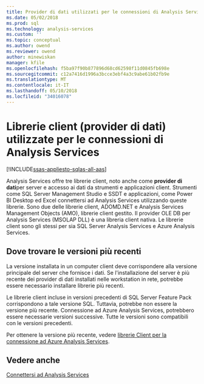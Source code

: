 ```yaml
---
title: Provider di dati utilizzati per le connessioni di Analysis Services | Documenti Microsoft
ms.date: 05/02/2018
ms.prod: sql
ms.technology: analysis-services
ms.custom: ''
ms.topic: conceptual
ms.author: owend
ms.reviewer: owend
author: minewiskan
manager: kfile
ms.openlocfilehash: f5ba97f90b877896d68cd62598f11d0845fb698e
ms.sourcegitcommit: c12a7416d1996a3bcce3ebf4a3c9abe61b02fb9e
ms.translationtype: MT
ms.contentlocale: it-IT
ms.lasthandoff: 05/10/2018
ms.locfileid: "34016078"
---
```

# <a name="client-libraries-data-providers-used-for-analysis-services-connections"></a>Librerie client (provider di dati) utilizzate per le connessioni di Analysis Services
[!INCLUDE[ssas-appliesto-sqlas-all-aas](../../includes/ssas-appliesto-sqlas-all-aas.md)]

Analysis Services offre tre librerie client, noto anche come **provider di dati**per server e accesso ai dati da strumenti e applicazioni client. Strumenti come SQL Server Management Studio e SSDT e applicazioni, come Power BI Desktop ed Excel connettersi ad Analysis Services utilizzando queste librerie. Sono due delle librerie client, ADOMD.NET e Analysis Services Management Objects (AMO), librerie client gestito. Il provider OLE DB per Analysis Services (MSOLAP DLL) è una libreria client nativa. Le librerie client sono gli stessi per sia SQL Server Analysis Services e Azure Analysis Services.
  
##  <a name="bkmk_downloadsite"></a> Dove trovare le versioni più recenti  
 La versione installata in un computer client deve corrispondere alla versione principale del server che fornisce i dati. Se l'installazione del server è più recente dei provider di dati installati nelle workstation in rete, potrebbe essere necessario installare librerie più recenti.  

Le librerie client incluse in versioni precedenti di SQL Server Feature Pack corrispondono a tale versione SQL. Tuttavia, potrebbe non essere la versione più recente. Connessione ad Azure Analysis Services, potrebbero essere necessarie versioni successive. Tutte le versioni sono compatibili con le versioni precedenti.

Per ottenere la versione più recente, vedere [librerie Client per la connessione ad Azure Analysis Services](https://docs.microsoft.com/azure/analysis-services/analysis-services-data-providers). 
  
## <a name="see-also"></a>Vedere anche  
 [Connettersi ad Analysis Services](../../analysis-services/instances/connect-to-analysis-services.md)  
  
  
